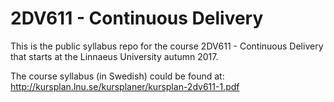 # 2DV611 - Continuous Delivery

This is the public syllabus repo for the course 2DV611 - Continuous Delivery that starts at the Linnaeus University autumn 2017.

The course syllabus (in Swedish) could be found at: http://kursplan.lnu.se/kursplaner/kursplan-2dv611-1.pdf
